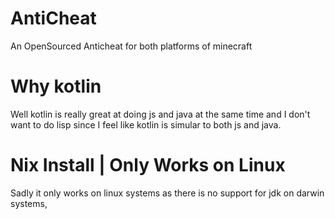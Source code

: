 # AntiCheat
An OpenSourced Anticheat for both platforms of minecraft


# Why kotlin
Well kotlin is really great at doing js and java at the same time and I don't want to do lisp since I feel like kotlin is simular to both js and java.



# Nix Install | Only Works on Linux
Sadly it only works on linux systems as there is no support for jdk on darwin systems,